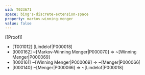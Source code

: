 ```yaml
---
uid: T023671
space: bing's-discrete-extension-space
property: markov-winning-menger
value: false
---
```

[[Proof]]

* [T001012] [Lindelof|P000018]
* [I000162] ~[Markov-Winning Menger|P000070] => ~[Winning Menger|P000069]
* [I000161] ~[Winning Menger|P000069] => ~[Menger|P000066]
* [I000140] ~[Menger|P000066] => ~[Lindelof|P000018]

